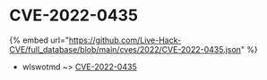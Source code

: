 # CVE-2022-0435
{% embed url="https://github.com/Live-Hack-CVE/full_database/blob/main/cves/2022/CVE-2022-0435.json" %}

* wlswotmd ~> [CVE-2022-0435](https://www.alice-snow.ru/2022/database/cve-2022-0435/cve-2022-0435-wlswotmd)